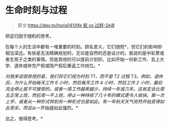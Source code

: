 # 生命时刻与过程

> 原文:[https://dev.to/horia141/life 矩 vs 过程-2ej8](https://dev.to/horia141/life---moments-vs-processes-2ej8)

把这归因于随机的思考。

在每个人的生活中都有一堆重要的时刻。顾名思义，它们很短*，但它们的影响却相当深远。有些是无法精确规划的，无论是自然的还是设计的。我说的是中彩票或者生孩子之类的事情。但是其他的可以提前计划好。比如开始一份新工作、去上大学、退休或休完产假或陪产假后重返工作岗位。*

 *对我来说很奇怪的是，我们将它们视为时刻 T1，而不是 T2 过程 T3。例如，退休后，为什么开始每天工作 6 小时，然后每天工作 4 小时，然后工作 2 小时，最后完全停止是不可接受的。或者一周工作越来越少，持续一年或几年。这肯定会比周五正常上班，然后周一不上班，停止一种持续了几十年的模式更令人愉快。第一次上学，或者从一种形式转到另一种形式也是如此。有一年秋天天气突然开始变得如此恶劣，而且*从一开始就如此强烈。*

总之，值得思考。*
